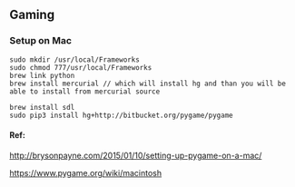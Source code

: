 ## Gaming

### Setup on Mac

```
sudo mkdir /usr/local/Frameworks
sudo chmod 777/usr/local/Frameworks
brew link python
brew install mercurial // which will install hg and than you will be able to install from mercurial source

brew install sdl
sudo pip3 install hg+http://bitbucket.org/pygame/pygame
```

#### Ref:

http://brysonpayne.com/2015/01/10/setting-up-pygame-on-a-mac/

https://www.pygame.org/wiki/macintosh